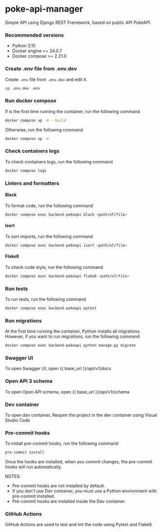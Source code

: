 # poke-api-manager
Simple API using Django REST Framework, based on public API PokéAPI.

### Recommended versions

- Python 3.10
- Docker engine >= 24.0.7
- Docker compose >= 2.21.0

### Create .env file from .env.dev

Create `.env` file from `.env.dev` and edit it.

```sh
cp .env.dev .env
```

### Run docker compose

If is the first time running the container, run the following command

```sh
docker compose up -d --build
```

Otherwise, run the following command

```sh
docker compose up -d
```

### Check containers logs

To check containers logs, run the following command

```sh
docker compose logs
```

### Linters and formatters

#### Black

To format code, run the following command

```sh
docker compose exec backend-pokeapi black <path/of/file>
```

#### Isort

To sort imports, run the following command

```sh
docker compose exec backend-pokeapi isort <path/of/file>
```

#### Flake8

To check code style, run the following command

```sh
docker compose exec backend-pokeapi flake8 <path/of/file>
```

### Run tests

To run tests, run the following command

```sh
docker compose exec backend-pokeapi pytest
```

### Run migrations

At the first time running the container, Python installs all migrations. However, if you want to run migrations, run the following command

```sh
docker compose exec backend-pokeapi python manage.py migrate
```

### Swagger UI

To open Swagger UI, open {{ base_url }}/api/v1/docs

### Open API 3 schema

To open Open API schema, open {{ base_url }}/api/v1/schema

### Dev container

To open dev container, Reopen the project in the dev container using Visual Studio Code

### Pre-commit hooks

To install pre-commit hooks, run the following command

```sh
pre-commit install
```

Once the hooks are installed, when you commit changes, the pre-commit hooks will run automatically.

NOTES:

- Pre-commit hooks are not installed by default.
- If you don't use Dev container, you must use a Python environment with pre-commit installed.
- Pre-commit hooks are installed inside the Dev container.

### GitHub Actions

GitHub Actions are used to test and lint the code using Pytest and Flake8.
